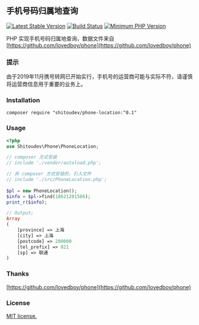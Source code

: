 ## 手机号码归属地查询
[![Latest Stable Version](https://img.shields.io/packagist/v/shitoudev/phone-location.svg)](https://packagist.org/packages/shitoudev/phone-location)
[![Build Status](https://travis-ci.org/shitoudev/phone-location.svg?style=flat-square&branch=master)](https://travis-ci.org/shitoudev/phone-location)
[![Minimum PHP Version](https://img.shields.io/badge/php-%3E%3D%205.6-8892BF.svg)](https://php.net/)


PHP 实现手机号码归属地查询，数据文件来自 [https://github.com/lovedboy/phone](https://github.com/lovedboy/phone)

### 提示
由于2019年11月携号转网已开始实行，手机号的运营商可能与实际不符，请谨慎将运营商信息用于重要的业务上。

### Installation
```
composer require "shitoudev/phone-location:^0.1"
```

### Usage
```php
<?php
use Shitoudev\Phone\PhoneLocation;

// composer 方式安装
// include './vendor/autoload.php';

// 非 composer 方式安装的，引入文件
// include './src/PhoneLocation.php';
	
$pl = new PhoneLocation();
$info = $pl->find(18621281566);
print_r($info);

// Output;
Array
(
    [province] => 上海
    [city] => 上海
    [postcode] => 200000
    [tel_prefix] => 021
    [sp] => 联通
)
```

### Thanks
[https://github.com/lovedboy/phone](https://github.com/lovedboy/phone)

### License
[MIT license.](https://raw.githubusercontent.com/shitoudev/phone-location/master/LICENSE)
